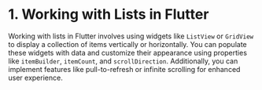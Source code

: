 # 1.  Working with Lists in Flutter
Working with lists in Flutter involves using widgets like `ListView` or `GridView` to display a collection of items vertically or horizontally. You can populate these widgets with data and customize their appearance using properties like `itemBuilder`, `itemCount`, and `scrollDirection`. Additionally, you can implement features like pull-to-refresh or infinite scrolling for enhanced user experience.